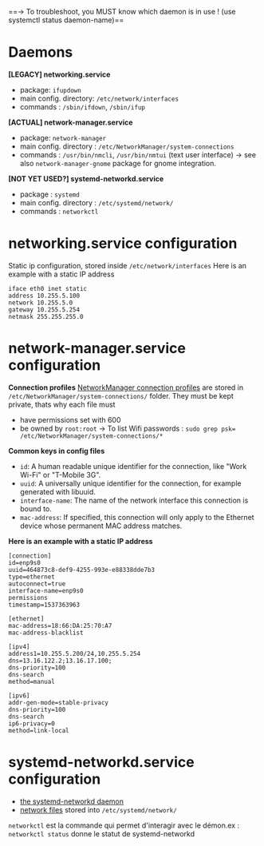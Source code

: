 ==→ To troubleshoot, you MUST know which daemon is in use ! (use systemctl status daemon-name)==
# Daemons 
**[LEGACY] networking.service**
* package: `ifupdown`
* main config. directory: `/etc/network/interfaces`
* commands : `/sbin/ifdown`, `/sbin/ifup`

**[ACTUAL] network-manager.service**
* package: `network-manager`
* main config. directory : `/etc/NetworkManager/system-connections`
* commands : `/usr/bin/nmcli`, `/usr/bin/nmtui` (text user interface)
→ see also `network-manager-gnome` package for gnome integration.

**[NOT YET USED?] systemd-networkd.service**
* package : `systemd`
* main config. directory : `/etc/systemd/network/`
* commands : `networkctl`
# networking.service configuration 
Static ip configuration, stored inside `/etc/network/interfaces`
Here is an example with a static IP address
```
iface eth0 inet static
address 10.255.5.100
network 10.255.5.0
gateway 10.255.5.254
netmask 255.255.255.0
```
# network-manager.service configuration 
**Connection profiles**
 [NetworkManager connection profiles](https://developer.gnome.org/NetworkManager/1.14/nm-settings.html) are stored in `/etc/NetworkManager/system-connections/` folder.
They must be kept private, thats why each file must
* have permissions set with 600
* be owned by `root:root`
→ To list Wifi passwords : `sudo grep psk= /etc/NetworkManager/system-connections/*`

**Common keys in config files**
* `id`: A human readable unique identifier for the connection, like "Work Wi-Fi" or "T-Mobile 3G".
* `uuid`: A universally unique identifier for the connection, for example generated with libuuid.
* `interface-name`: The name of the network interface this connection is bound to.
* `mac-address`: If specified, this connection will only apply to the Ethernet device whose permanent MAC address matches.

**Here is an example with a static IP address**
```
[connection]
id=enp9s0
uuid=464873c8-def9-4255-993e-e88338dde7b3
type=ethernet
autoconnect=true
interface-name=enp9s0
permissions
timestamp=1537363963

[ethernet]
mac-address=18:66:DA:25:70:A7
mac-address-blacklist

[ipv4]
address1=10.255.5.200/24,10.255.5.254
dns=13.16.122.2;13.16.17.100;
dns-priority=100
dns-search
method=manual

[ipv6]
addr-gen-mode=stable-privacy
dns-priority=100
dns-search
ip6-privacy=0
method=link-local
```
# systemd-networkd.service configuration 
* [the systemd-networkd daemon](https://www.freedesktop.org/software/systemd/man/systemd-networkd.html#) 
* [network files](https://www.freedesktop.org/software/systemd/man/systemd.network.html) stored into `/etc/systemd/network/`

`networkctl` est la commande qui permet d'interagir avec le démon.ex : `networkctl status` donne le statut de systemd-networkd
